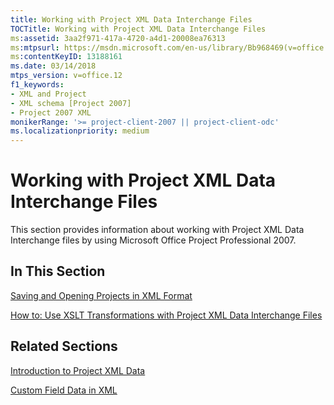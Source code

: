 ```yaml
---
title: Working with Project XML Data Interchange Files
TOCTitle: Working with Project XML Data Interchange Files
ms:assetid: 3aa2f971-417a-4720-a4d1-20008ea76313
ms:mtpsurl: https://msdn.microsoft.com/en-us/library/Bb968469(v=office.12)
ms:contentKeyID: 13188161
ms.date: 03/14/2018
mtps_version: v=office.12
f1_keywords:
- XML and Project
- XML schema [Project 2007]
- Project 2007 XML
monikerRange: '>= project-client-2007 || project-client-odc'
ms.localizationpriority: medium
---
```


# Working with Project XML Data Interchange Files




This section provides information about working with Project XML Data Interchange files by using Microsoft Office Project Professional 2007.

## In This Section

[Saving and Opening Projects in XML Format](saving-and-opening-projects-in-xml-format.md)

[How to: Use XSLT Transformations with Project XML Data Interchange Files](how-to-use-xslt-transformations-with-project-xml-data-interchange-files.md)

## Related Sections

[Introduction to Project XML Data](introduction-to-project-xml-data.md)

[Custom Field Data in XML](custom-field-data-in-xml.md)


